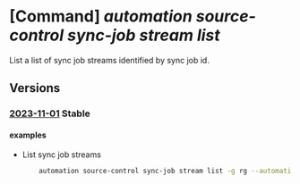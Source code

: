 # [Command] _automation source-control sync-job stream list_

List a list of sync job streams identified by sync job id.

## Versions

### [2023-11-01](/Resources/mgmt-plane/L3N1YnNjcmlwdGlvbnMve30vcmVzb3VyY2Vncm91cHMve30vcHJvdmlkZXJzL21pY3Jvc29mdC5hdXRvbWF0aW9uL2F1dG9tYXRpb25hY2NvdW50cy97fS9zb3VyY2Vjb250cm9scy97fS9zb3VyY2Vjb250cm9sc3luY2pvYnMve30vc3RyZWFtcw==/2023-11-01.xml) **Stable**

<!-- mgmt-plane /subscriptions/{}/resourcegroups/{}/providers/microsoft.automation/automationaccounts/{}/sourcecontrols/{}/sourcecontrolsyncjobs/{}/streams 2023-11-01 -->

#### examples

- List sync job streams
    ```bash
        automation source-control sync-job stream list -g rg --automation-account-name myAutomationAccount --source-control-name sourceControl --sync-job-id abcdef01-2345-6789-9bed-a01234567890
    ```
